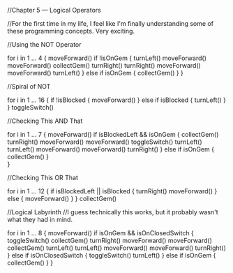 //Chapter 5 — Logical Operators

//For the first time in my life, I feel like I'm finally understanding some of these programming concepts. Very exciting.

//Using the NOT Operator

for i in 1 ... 4 {
    moveForward()
    if !isOnGem {
        turnLeft()
        moveForward()
        moveForward()
        collectGem()
        turnRight()
        turnRight()
        moveForward()
        moveForward()
        turnLeft()
    } else if isOnGem {
        collectGem()
    }
}

//Spiral of NOT

for i in 1 ... 16 {
    if !isBlocked {
        moveForward()
    } else if isBlocked {
        turnLeft()
    }
}
toggleSwitch()

//Checking This AND That

for i in 1 ... 7 {
    moveForward()
    if isBlockedLeft && isOnGem {
        collectGem()
        turnRight()
        moveForward()
        moveForward()
        toggleSwitch()
        turnLeft()
        turnLeft()
        moveForward()
        moveForward()
        turnRight()
    } else if isOnGem {
    	collectGem()
    }    
}

//Checking This OR That

for i in 1 ... 12 {
    if isBlockedLeft || isBlocked {
        turnRight()
        moveForward()
    } else {
        moveForward()
    }
}
collectGem()

//Logical Labyrinth
//I guess technically this works, but it probably wasn't what they had in mind.

for i in 1 ... 8 {
    moveForward()
    if isOnGem && isOnClosedSwitch {
        toggleSwitch()
        collectGem()
        turnRight()
        moveForward()
        moveForward()
        collectGem()
        turnLeft()
        turnLeft()
        moveForward()
        moveForward()
        turnRight()
    } else if isOnClosedSwitch {
        toggleSwitch()
        turnLeft()
    } else if isOnGem {
        collectGem()
    }
}
